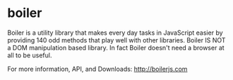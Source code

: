 boiler
======

Boiler is a utility library that makes every day tasks in JavaScript easier by providing 140 odd methods that play well
with other libraries. Boiler IS NOT a DOM manipulation based library. In fact Boiler doesn't need a browser at all to be
useful.

For more information, API, and Downloads:
http://boilerjs.com